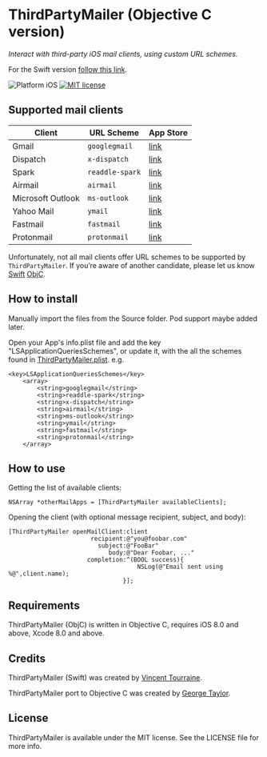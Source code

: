 # ThirdPartyMailer (Objective C version)

_Interact with third-party iOS mail clients, using custom URL schemes._

For the Swift version [follow this link](https://github.com/vtourraine/ThirdPartyMailer/).

![Platform iOS](https://img.shields.io/badge/platform-iOS-blue.svg)
[![MIT license](http://img.shields.io/badge/license-MIT-blue.svg)](https://github.com/Seoras/ThirdPartyMailer/blob/master/LICENSE)


## Supported mail clients

Client             | URL Scheme      | App Store
------------------ | --------------- | ---------
Gmail              | `googlegmail`   | [link](https://apps.apple.com/app/id422689480?mt=8)
Dispatch           | `x-dispatch`    | [link](https://apps.apple.com/app/id642022747?mt=8)
Spark              | `readdle-spark` | [link](https://apps.apple.com/app/id997102246?mt=8)
Airmail            | `airmail`       | [link](https://apps.apple.com/app/id993160329?mt=8)
Microsoft Outlook  | `ms-outlook`    | [link](https://apps.apple.com/app/id951937596?mt=8)
Yahoo Mail         | `ymail`         | [link](https://apps.apple.com/app/id577586159?mt=8)
Fastmail           | `fastmail`      | [link](https://apps.apple.com/app/id931370077?mt=8)
Protonmail         | `protonmail`    | [link](https://apps.apple.com/app/id979659905?mt=8)

Unfortunately, not all mail clients offer URL schemes to be supported by `ThirdPartyMailer`. If you’re aware of another candidate, please let us know [Swift](https://github.com/vtourraine/ThirdPartyMailer/issues) [ObjC](https://github.com/seoras/ThirdPartyMailer/issues).


## How to install

Manually import the files from the Source folder. Pod support maybe added later.

Open your App's info.plist file and add the key "LSApplicationQueriesSchemes", or update it, with the all the schemes found in [ThirdPartyMailer.plist](https://github.com/Seoras/ThirdPartyMailer/blob/master/Source/ThirdPartyMailer.plist). e.g.

```
<key>LSApplicationQueriesSchemes</key>
	<array>
		<string>googlegmail</string>
		<string>readdle-spark</string>
		<string>x-dispatch</string>
		<string>airmail</string>
		<string>ms-outlook</string>
		<string>ymail</string>
		<string>fastmail</string>
		<string>protonmail</string>
	</array>
```

## How to use

Getting the list of available clients:

``` Obj C
NSArray *otherMailApps = [ThirdPartyMailer availableClients];
```

Opening the client (with optional message recipient, subject, and body):

``` Obj C
[ThirdPartyMailer openMailClient:client
                       recipient:@"you@foobar.com"
                         subject:@"FooBar"
                            body:@"Dear Foobar, ..." 
                      completion:^(BOOL success){
                                    NSLog(@"Email sent using %@",client.name);
                                }];
```


## Requirements

ThirdPartyMailer (ObjC) is written in Objective C, requires iOS 8.0 and above, Xcode 8.0 and above.


## Credits

ThirdPartyMailer (Swift) was created by [Vincent Tourraine](http://www.vtourraine.net).

ThirdPartyMailer port to Objective C was created by [George Taylor](https://www.linkedin.com/in/georgemacraetaylor/).


## License

ThirdPartyMailer is available under the MIT license. See the LICENSE file for more info.
